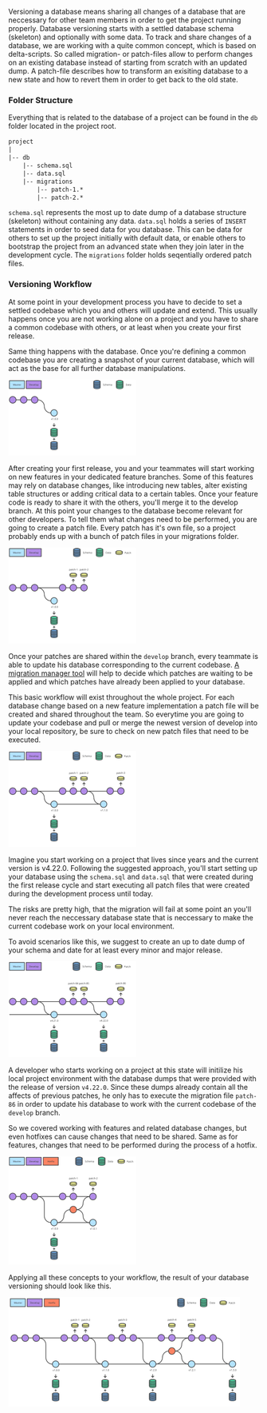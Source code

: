 Versioning a database means sharing all changes of a database that are neccessary for other team members in order to get the project running properly. Database versioning starts with a settled database schema (skeleton) and optionally with some data.
To track and share changes of a database, we are working with a quite common concept, which is based on delta-scripts. So called migration- or patch-files allow to perform changes on an existing database instead of starting from scratch with an updated dump. A patch-file describes how to transform an exisiting database to a new state and how to revert them in order to get back to the old state.


### Folder Structure

Everything that is related to the database of a project can be found in the `db` folder located in the project root. 

    project
    |
    |-- db
        |-- schema.sql
        |-- data.sql
        |-- migrations
            |-- patch-1.*
            |-- patch-2.*

`schema.sql` represents the most up to date dump of a database structure (skeleton) without containing any data. `data.sql` holds a series of `INSERT` statements in order to seed data for you database. This can be data for others to set up the project initially with default data, or enable others to bootstrap the project from an advanced state when they join later in the development cycle. The `migrations` folder holds seqentially ordered patch files. 


### Versioning Workflow

At some point in your development process you have to decide to set a settled codebase which you and others will update and extend. This usually happens once you are not working alone on a project and you have to share a common codebase with others, or at least when you create your first release.

Same thing happens with the database. Once you're defining a common codebase you are creating a snapshot of your current database, which will act as the base for all further database manipulations.

![Database Patching](./img/content/collaboration/db-versioning-01.svg "Database Patching")

After creating your first release, you and your teammates will start working on new features in your dedicated feature branches. Some of this features may rely on database changes, like introducing new tables, alter existing table structures or adding critical data to a certain tables.
Once your feature code is ready to share it with the others, you'll merge it to the develop branch. At this point your changes to the database become relevant for other developers. To tell them what changes need to be performed, you are going to create a patch file.
Every patch has it's own file, so a project probably ends up with a bunch of patch files in your migrations folder.

![Database Patching](./img/content/collaboration/db-versioning-02.svg "Database Patching")

Once your patches are shared within the `develop` branch, every teammate is able to update his database corresponding to the current codebase. [A migration manager tool]() will help to decide which patches are waiting to be applied and which patches have already been applied to your database.

This basic workflow will exist throughout the whole project. For each database change based on a new feature implementation a patch file will be created and shared throughout the team. So everytime you are going to update your codebase and pull or merge the newest version of develop into your local repository, be sure to check on new patch files that need to be executed.

![Database Patching](./img/content/collaboration/db-versioning-03.svg "Database Patching")

Imagine you start working on a project that lives since years and the current version is v4.22.0. Following the suggested approach, you'll start setting up your database using the `schema.sql` and `data.sql` that were created during the first release cycle and start executing all patch files that were created during the development process until today.

The risks are pretty high, that the migration will fail at some point an you'll never reach the neccessary database state that is neccessary to make the current codebase work on your local environment.

To avoid scenarios like this, we suggest to create an up to date dump of your schema and date for at least every minor and major release.

![Database Patching](./img/content/collaboration/db-versioning-04.svg "Database Patching")

A developer who starts working on a project at this state will initilize his local project environment with the database dumps that were provided with the release of version `v4.22.0`. Since these dumps already contain all the affects of previous patches, he only has to execute the migration file `patch-86` in order to update his database to work with the current codebase of the `develop` branch.

So we covered working with features and related database changes, but even hotfixes can cause changes that need to be shared. Same as for features, changes that need to be performed during the process of a hotfix.

![Database Patching](./img/content/collaboration/db-versioning-05.svg "Database Patching")

Applying all these concepts to your workflow, the result of your database versioning should look like this.

![Database Patching](./img/content/collaboration/db-versioning.svg "Database Patching")

